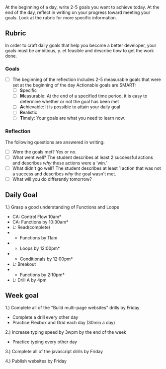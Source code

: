 At the beginning of a day, write 2-5 goals you want to achieve today. At the end of the day, reflect in writing on your progress toward meeting your goals. Look at the rubric for more specific information. 

  ## Rubric

In order to craft daily goals that help you become a better developer, your goals must be ambitious, y..et feasible and describe *how* to get the work done.

### Goals

- [ ] The beginning of the reflection includes 2-5 measurable goals that were set at the beginning of the day
  Actionable goals are SMART:
  - [ ] **S**pecific
  - [ ] **M**easurable: At the end of a specified time period, it is easy to determine whether or not the goal has been met
  - [ ] **A**chievable: It is possible to attain your daily goal
  - [ ] **R**ealistic 
  - [ ] **T**imely: Your goals are what you need to learn now. 

### Reflection

The following questions are answered in writing:
  - [ ] Were the goals met? Yes or no.
  - [ ] What went well? The student describes at least 2 successful actions and describes _why_ these actions were a 'win.'
  - [ ] What didn't go well? The student describes at least 1 action that was not a success and  describes _why_ the goal wasn't met.   
  - [ ] What will you do differently tomorrow?

## Daily Goal
1.) Grasp a good understanding of Functions and Loops
+ CA: Control Flow 10am*
+ CA: Functions by 10:30am*
+ L: Read(complete) 
+ - Functions by 11am
+ - Loops by 12:00pm*
+ - Conditionals by 12:00pm*
+ L: Breakout
+ - Functions by 2:10pm*
+ L: Drill A by 4pm

## Week goal
1.) Complete all of the "Build multi-page websites" drills by Friday
+ Complete a drill every other day
+ Practice Flexbox and Grid each day (30min a day)

2.) Increase typing speed by 3wpm by the end of the week
+ Practice typing every other day

3.) Complete all of the javascript drills by Friday

4.) Publish websites by Friday